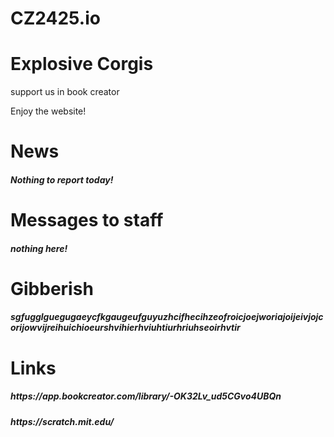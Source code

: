 # CZ2425.io

<!DOCTYPE html>
<html lang="en">
<head>
    <meta charset="UTF-8">
    <meta name="viewport" content="width=device-width, initial-scale=1.0">
    
    
</head>
<body>
    <div class="backdrop"></div>
    <h1>Explosive Corgis</h1>
    <p>support us in book creator</p>
    <p>Enjoy the website!
    <h1>News
    <h5>Nothing to report today!
    <h1>Messages to staff
    <h5>nothing here!
    <h1>Gibberish
    <h5>sgfugglguegugaeycfkgaugeufguyuzhcifhecihzeofroicjoejworiajoijeivjojcorijowvijreihuichioeurshvihierhviuhtiurhriuhseoirhvtir
    <h1>Links
    <h5>https://app.bookcreator.com/library/-OK32Lv_ud5CGvo4UBQn
    <h5>https://scratch.mit.edu/
    

        

